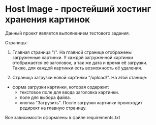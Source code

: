 # Host Image - простейший хостинг хранения картинок

Данный проект является выполнением тестового задания.

Cтраницы:

1. Главная страница "/". На главной странице отображены загруженные картинки. 
У каждой загруженной картинки отображается её заголовок, а так же дата и время её загрузки.
Также, для каждой картинки есть возможность её удаления.

2. Страница загрузки новой картинки "/upload/". На этой станице:
- форма загрузки картинки, которая содержит:
  - текстовое поле для ввода заголовка картинки.
  - поле для выбора файла.
  - кнопка "Загрузить". После загрузки картинки происходит редирект на главную страницу. 

Все зависимости оформлены в файле requirements.txt
